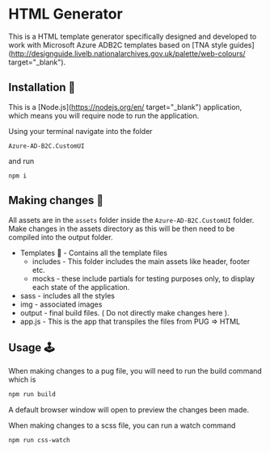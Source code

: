 # HTML Generator

This is a HTML template generator specifically designed and developed to work with Microsoft Azure ADB2C templates based on [TNA style guides](http://designguide.livelb.nationalarchives.gov.uk/palette/web-colours/ target="\_blank").

## Installation 🔌

This is a [Node.js](https://nodejs.org/en/ target="\_blank") application, which means you will require node to run the application.

Using your terminal navigate into the folder

`Azure-AD-B2C.CustomUI`

and run

`npm i`

## Making changes 🔧

All assets are in the `assets` folder inside the `Azure-AD-B2C.CustomUI` folder.
Make changes in the assets directory as this will be then need to be compiled into the output folder.

- Templates 🐶 - Contains all the template files
  - includes - This folder includes the main assets like header, footer etc.
  - mocks - these include partials for testing purposes only, to display each state of the application.
- sass - includes all the styles
- img - associated images
- output - final build files. ( Do not directly make changes here ).
- app.js - This is the app that transpiles the files from PUG => HTML

## Usage 🕹️

When making changes to a pug file, you will need to run the build command which is

```sh
npm run build
```

A default browser window will open to preview the changes been made.

When making changes to a scss file, you can run a watch command

```sh
npm run css-watch
```

